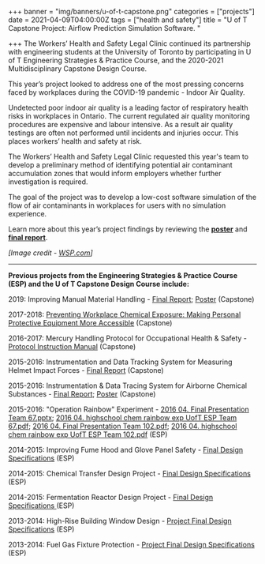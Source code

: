 +++
banner = "img/banners/u-of-t-capstone.png"
categories = ["projects"]
date = 2021-04-09T04:00:00Z
tags = ["health and safety"]
title = "U of T Capstone Project: Airflow Prediction Simulation Software. "

+++
The Workers’ Health and Safety Legal Clinic continued its partnership with engineering students at the University of Toronto by participating in U of T Engineering Strategies & Practice Course, and the 2020-2021 Multidisciplinary Capstone Design Course.

This year’s project looked to address one of the most pressing concerns faced by workplaces during the COVID-19 pandemic - Indoor Air Quality.

Undetected poor indoor air quality is a leading factor of respiratory health risks in workplaces in Ontario. The current regulated air quality monitoring procedures are expensive and labour intensive. As a result air quality testings are often not performed until incidents and injuries occur. This places workers’ health and safety at risk.

The Workers’ Health and Safety Legal Clinic requested this year's team to develop a preliminary method of identifying potential air contaminant accumulation zones that would inform employers whether further investigation is required.

The goal of the project was to develop a low-cost software simulation of the flow of air contaminants in workplaces for users with no simulation experience.

Learn more about this year’s project findings by reviewing the [**poster**](https://s3.amazonaws.com/newsletter.workers-safety.ca/newsletters/Clinic+Projects/U+of+T+Capstone+Project/2021-Team+H%26S+-+Design+Showcase+Poster.pdf) and [**final report**](https://s3.amazonaws.com/newsletter.workers-safety.ca/newsletters/Clinic+Projects/U+of+T+Capstone+Project/2021-Team+H%26S+-+Final+Report.pdf).

_\[Image credit -_ [_WSP.com_](https://www.wsp.com/-/media/Insights/Global/Image/social-Better-air-better-normal.jpg)_\]_

***

**Previous projects from the Engineering Strategies & Practice Course (ESP) and the U of T Capstone Design Course include:**

2019: Improving Manual Material Handling - [Final Report](https://s3.amazonaws.com/newsletter.workers-safety.ca/newsletters/Clinic+Projects/U+of+T+Capstone+Project/2020-CapstoneProject-APS490+H%26S+-+Final+Report.pdf); [Poster](https://s3.amazonaws.com/newsletter.workers-safety.ca/newsletters/Clinic+Projects/U+of+T+Capstone+Project/2020-WHSLC-Capstone+Project-Poster.png) (Capstone)

2017-2018: [Preventing Workplace Chemical Exposure: Making Personal Protective Equipment More Accessible](https://s3.amazonaws.com/newsletter.workers-safety.ca/newsletters/Clinic+Projects/U+of+T+Capstone+Project/2017-2018+Preventing+Workplace+Chemical+Exposure+-+Making+PPE+More+Accessible.pdf) (Capstone)

2016-2017: Mercury Handling Protocol for Occupational Health & Safety - [Protocol Instruction Manual](https://s3.amazonaws.com/newsletter.workers-safety.ca/newsletters/Clinic+Projects/U+of+T+Capstone+Project/MercuryHandlingProtocol-InstructionManual.pdf) (Capstone)

2015-2016: Instrumentation and Data Tracking System for Measuring Helmet Impact Forces - [Final Report](https://s3.amazonaws.com/newsletter.workers-safety.ca/newsletters/Clinic+Projects/U+of+T+Capstone+Project/2015+03+24.+++POSTER++++HELMET+IMPACT+FORCES.pdf) (Capstone)

2015-2016: Instrumentation & Data Tracing System for Airborne Chemical Substances - [Final Report](https://s3.amazonaws.com/newsletter.workers-safety.ca/newsletters/Clinic+Projects/U+of+T+Capstone+Project/2015+03+23.++APS490+-+Final+Deliverable+-+H%26S2+-+2015.pdf); [Poster](https://s3.amazonaws.com/newsletter.workers-safety.ca/newsletters/Clinic+Projects/U+of+T+Capstone+Project/2015+03+23.++Showcase_H%26S2_APS490.pdf) (Capstone)

2015-2016: "Operation Rainbow" Experiment - [2016 04. Final Presentation Team 67.pptx](https://s3.amazonaws.com/newsletter.workers-safety.ca/newsletters/2016+04/2016+04.++Final+Presentation++Team+67.pptx); [2016 04. highschool chem rainbow exp UofT ESP Team 67.pdf](https://s3.amazonaws.com/newsletter.workers-safety.ca/newsletters/2016+04/2016+04.++highschool+chem+rainbow+exp+UofT+ESP+Team+67.pdf); [2016 04. Final Presentation Team 102.pdf](https://s3.amazonaws.com/newsletter.workers-safety.ca/newsletters/2016+04/2016+04.++Final+Presentation+Team+102.pdf); [2016 04. highschool chem rainbow exp UofT ESP Team 102.pdf](https://s3.amazonaws.com/newsletter.workers-safety.ca/newsletters/2016+04/2016+04.++highschool+chem+rainbow+exp+UofT+ESP+Team+102.pdf) (ESP)

2014-2015: Improving Fume Hood and Glove Panel Safety - [Final Design Specifications](https://s3.amazonaws.com/newsletter.workers-safety.ca/newsletters/Clinic+Projects/U+of+T+Capstone+Project/2015+04+10.+++%5B%5D2%5B%5D+++U+of+T+++Fume+Hood+--+Glove+Panel.pdf) (ESP)

2014-2015: Chemical Transfer Design Project - [Final Design Specifications](https://s3.amazonaws.com/newsletter.workers-safety.ca/newsletters/Clinic+Projects/U+of+T+Capstone+Project/2015+04+28.+++%5B%5D2%5B%5D+++U+of+T++Chemical+transfer+design+.pdf) (ESP)

2014-2015: Fermentation Reactor Design Project - [Final Design Specifications ](https://s3.amazonaws.com/newsletter.workers-safety.ca/newsletters/Clinic+Projects/U+of+T+Capstone+Project/2015+04+15.++%5B%5D2%5B%5D++++U+of+T+++++fermentation+reactor++.pdf)(ESP)

2013-2014: High-Rise Building Window Design - [Project Final Design Specifications](https://s3.amazonaws.com/newsletter.workers-safety.ca/newsletters/Clinic+Projects/U+of+T+Capstone+Project/2014+04.+U+of+T+ESP+FDS++high-rise+building+window+design.pdf) (ESP)

2013-2014: Fuel Gas Fixture Protection - [Project Final Design Specifications](https://s3.amazonaws.com/newsletter.workers-safety.ca/newsletters/Clinic+Projects/U+of+T+Capstone+Project/2014+04.+U+of+T+ESP+FDS++fuel+gas+fixtures.pdf) (ESP)